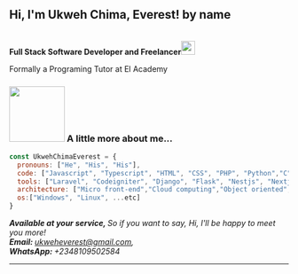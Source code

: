 # <h2> Hi, I'm Ukweh Chima, Everest! by name</h2> 



<p></br><Strong>Full Stack Software Developer and Freelancer<img src="https://media.giphy.com/media/UVG0BN8TOMKkPOJS6e/giphy.gif" width="25"></Strong></p>
<p>Formally a Programing Tutor at El Academy</p>








### <img src="https://media.giphy.com/media/cIn5fTcjnKhStIeAef/giphy.gif" width="100"> A little more about me...  

```javascript
const UkwehChimaEverest = {
  pronouns: ["He", "His", "His"],
  code: ["Javascript", "Typescript", "HTML", "CSS", "PHP", "Python","C", "C++", "Java", "Go", ...etc],
  tools: ["Laravel", "Codeigniter", "Django", "Flask", "Nestjs", "Nextjs", "Expressjs", "React", "Redux", "Graphql","Appollo Client", "Node", "Storybook", "Styled-Components", "Material UI", "Travis CI", "Docker", ...etc],
  architecture: ["Micro front-end","Cloud computing","Object oriented","Service-based","Component-based development","Unified Modeling Language","Single-page application","Microservices", "Event-driven", ...etc],
  os:["Windows", "Linux", ...etc]
}
```




<em><b> Available at your service, </b> So if you want to say, Hi, I'll be happy to meet you more!   
<b> Email: </b> ukweheverest@gmail.com,  
<b>WhatsApp: </b> +2348109502584
</em>

---

